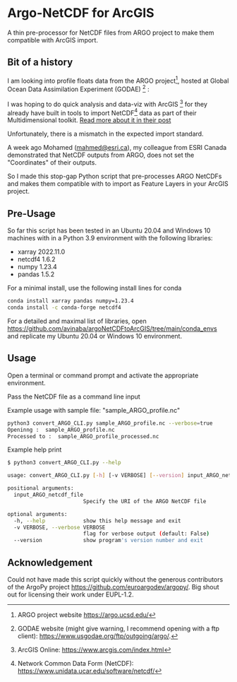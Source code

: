 # Argo-NetCDF for ArcGIS
A thin pre-processor for NetCDF files from ARGO project to make them compatible with ArcGIS import.

## Bit of a history
I am looking into profile floats data from the ARGO project[^argo], hosted at Global Ocean Data Assimilation Experiment (GODAE) [^GODAE] :

I was hoping to do quick analysis and data-viz with ArcGIS [^arcgis] for they already have built in tools to import NetCDF[^netcdf] data as part of their Multidimensional toolkit. [Read more about it in their post](https://pro.arcgis.com/en/pro-app/latest/help/data/multidimensional/a-quick-tour-of-netcdf-data.htm)

Unfortunately, there is a mismatch in the expected import standard.

A week ago Mohamed (mahmed@esri.ca), my colleague from ESRI Canada
 demonstrated that NetCDF outputs from ARGO, does not set the
"Coordinates" of their outputs.

So I made this stop-gap Python script that pre-processes ARGO NetCDFs
and makes them compatible with to import as Feature Layers in your ArcGIS project.

## Pre-Usage
So far this script has been tested in an Ubuntu 20.04 and Windows 10
machines with in a Python 3.9 environment with the following libraries:
 * xarray 2022.11.0
 * netcdf4 1.6.2
 * numpy 1.23.4
 * pandas 1.5.2

 For a minimal install, use the following install lines for conda
 ```BASH
 conda install xarray pandas numpy=1.23.4
 conda install -c conda-forge netcdf4
 ```
For a detailed and maximal list of libraries, open
https://github.com/avinaba/argoNetCDFtoArcGIS/tree/main/conda_envs
and replicate my Ubuntu 20.04 or Windows 10 environment.

## Usage
Open a terminal or command prompt and activate the appropriate
environment.

Pass the NetCDF file as a command line input

Example usage with sample file: "sample_ARGO_profile.nc"
```BASH
python3 convert_ARGO_CLI.py sample_ARGO_profile.nc --verbose=true
Openinng :  sample_ARGO_profile.nc
Processed to :  sample_ARGO_profile_processed.nc
```

Example help print
```BASH
$ python3 convert_ARGO_CLI.py --help

usage: convert_ARGO_CLI.py [-h] [-v VERBOSE] [--version] input_ARGO_netcdf_file

positional arguments:
  input_ARGO_netcdf_file
                        Specify the URI of the ARGO NetCDF file

optional arguments:
  -h, --help            show this help message and exit
  -v VERBOSE, --verbose VERBOSE
                        flag for verbose output (default: False)
  --version             show program's version number and exit
```

## Acknowledgement
Could not have made this script quickly without the generous
contributors of the ArgoPy project https://github.com/euroargodev/argopy/.
Big shout out for licensing their work under EUPL-1.2.  

[^netcdf]: Network Common Data Form (NetCDF): https://www.unidata.ucar.edu/software/netcdf/  
[^argo]: ARGO project website https://argo.ucsd.edu/
[^GODAE]: GODAE website (might give warning, I recommend opening with a ftp client): https://www.usgodae.org/ftp/outgoing/argo/.
[^arcgis]: ArcGIS Online: https://www.arcgis.com/index.html
